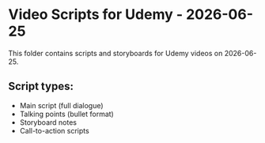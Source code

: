 # Video Scripts for Udemy - 2026-06-25

This folder contains scripts and storyboards for Udemy videos on 2026-06-25.

## Script types:
- Main script (full dialogue)
- Talking points (bullet format)
- Storyboard notes
- Call-to-action scripts

